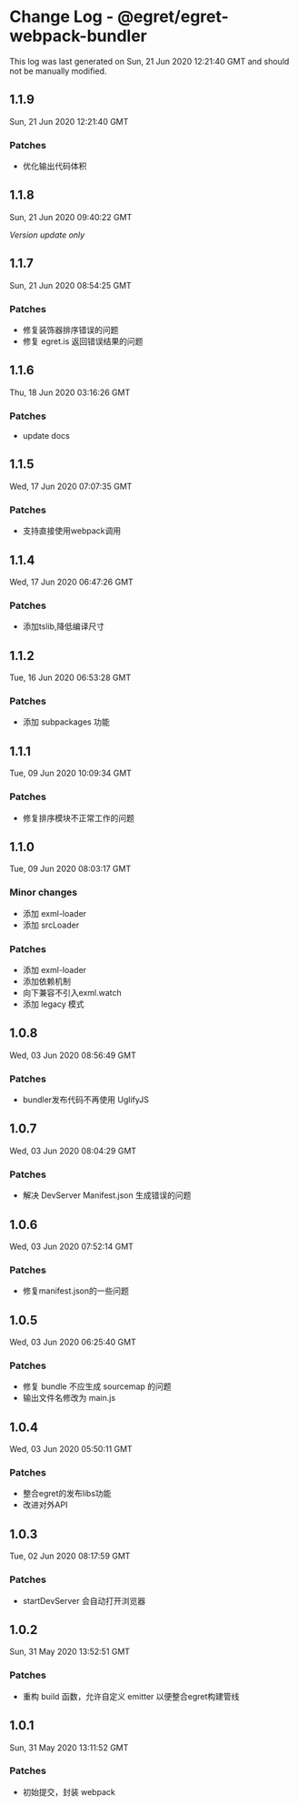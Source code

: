 # Change Log - @egret/egret-webpack-bundler

This log was last generated on Sun, 21 Jun 2020 12:21:40 GMT and should not be manually modified.

## 1.1.9
Sun, 21 Jun 2020 12:21:40 GMT

### Patches

- 优化输出代码体积

## 1.1.8
Sun, 21 Jun 2020 09:40:22 GMT

*Version update only*

## 1.1.7
Sun, 21 Jun 2020 08:54:25 GMT

### Patches

- 修复装饰器排序错误的问题
- 修复 egret.is 返回错误结果的问题

## 1.1.6
Thu, 18 Jun 2020 03:16:26 GMT

### Patches

- update docs

## 1.1.5
Wed, 17 Jun 2020 07:07:35 GMT

### Patches

- 支持直接使用webpack调用

## 1.1.4
Wed, 17 Jun 2020 06:47:26 GMT

### Patches

- 添加tslib,降低编译尺寸

## 1.1.2
Tue, 16 Jun 2020 06:53:28 GMT

### Patches

- 添加 subpackages 功能

## 1.1.1
Tue, 09 Jun 2020 10:09:34 GMT

### Patches

- 修复排序模块不正常工作的问题

## 1.1.0
Tue, 09 Jun 2020 08:03:17 GMT

### Minor changes

- 添加 exml-loader
- 添加 srcLoader

### Patches

- 添加 exml-loader
- 添加依赖机制
- 向下兼容不引入exml.watch
- 添加 legacy 模式

## 1.0.8
Wed, 03 Jun 2020 08:56:49 GMT

### Patches

- bundler发布代码不再使用 UglifyJS

## 1.0.7
Wed, 03 Jun 2020 08:04:29 GMT

### Patches

- 解决 DevServer Manifest.json 生成错误的问题

## 1.0.6
Wed, 03 Jun 2020 07:52:14 GMT

### Patches

- 修复manifest.json的一些问题

## 1.0.5
Wed, 03 Jun 2020 06:25:40 GMT

### Patches

- 修复 bundle 不应生成 sourcemap 的问题
- 输出文件名修改为 main.js

## 1.0.4
Wed, 03 Jun 2020 05:50:11 GMT

### Patches

- 整合egret的发布libs功能
- 改进对外API

## 1.0.3
Tue, 02 Jun 2020 08:17:59 GMT

### Patches

- startDevServer 会自动打开浏览器

## 1.0.2
Sun, 31 May 2020 13:52:51 GMT

### Patches

- 重构 build 函数，允许自定义 emitter 以便整合egret构建管线

## 1.0.1
Sun, 31 May 2020 13:11:52 GMT

### Patches

- 初始提交，封装 webpack

